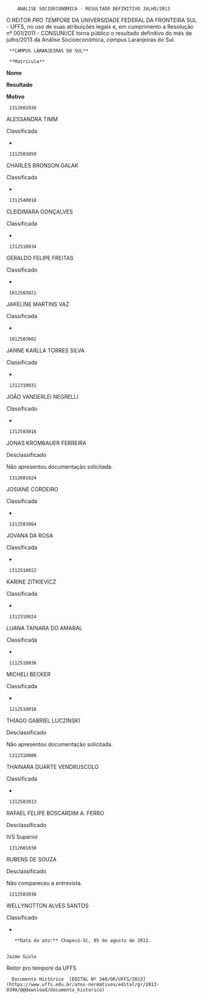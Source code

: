         ANÁLISE SOCIOECONÔMICA - RESULTADO DEFINITIVO JULHO/2013  

O REITOR *PRO TEMPORE* DA UNIVERSIDADE FEDERAL DA FRONTEIRA SUL - UFFS, no uso de suas atribuições legais e, em cumprimento a Resolução nº 001/2011 - CONSUNI/CE torna público o resultado definitivo do mês de julho/2013 da Análise Socioeconômica, *campus* Laranjeiras do Sul.

     **CAMPUS LARANJEIRAS DO SUL**

     **Matrícula**

   **Nome**

   **Resultado**

   **Motivo**

     1312601036

   ALESSANDRA TIMM

   Classificada

   -

     1312503059

   CHARLES BRONSON GALAK

   Classificado

   -

     1312540018

   CLEIDIMARA GONÇALVES

   Classificada

   -

     1312510034

   GERALDO FELIPE FREITAS

   Classificado

   -

     1012503021

   JAKELINE MARTINS VAZ

   Classificada

   -

     1012503082

   JANNE KARLLA TORRES SILVA

   Classificada

   -

     1312310031

   JOÃO VANDERLEI NEGRELLI

   Classificado

   -

     1312503016

   JONAS KROMBAUER FERREIRA

   Desclassificado

   Não apresentou documentação solicitada.

     1312601024

   JOSIANE CORDEIRO

   Classificada

   -

     1312503064

   JOVANA DA ROSA

   Classificada

   -

     1312510022

   KARINE ZITKIEVICZ

   Classificada

   -

     1312310024

   LUANA TAINARA DO AMARAL

   Classificada

   -

     1112510036

   MICHELI BECKER

   Classificada

   -

     1212510010

   THIAGO GABRIEL LUCZINSKI

   Desclassificado

   Não apresentou documentação solicitada.

     1312310008

   THAINARA DUARTE VENDRUSCOLO

   Classificada

   -

     1312503013

   RAFAEL FELIPE BOSCARDIM A. FERRO

   Desclassificado

   IVS Superior

     1312601030

   RUBENS DE SOUZA

   Desclassificado

   Não compareceu a entrevista.

     1212503036

   WELLYNGTTON ALVES SANTOS

   Classificado

   -

       **Data do ato:** Chapecó-SC, 05 de agosto de 2013.   
 

    Jaime Giolo   
 Reitor pro tempore da UFFS 

      Documento Histórico  [EDITAL Nº 340/GR/UFFS/2013](https://www.uffs.edu.br/atos-normativos/edital/gr/2013-0340/@@download/documento_historico)     
      